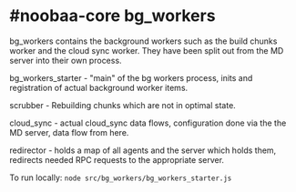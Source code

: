 #noobaa-core bg_workers
===========
bg_workers contains the background workers such as the build chunks worker and the cloud sync worker.
They have been split out from the MD server into their own process.

bg_workers_starter - "main" of the bg workers process, inits and registration of actual background worker items.

scrubber - Rebuilding chunks which are not in optimal state.

cloud_sync - actual cloud_sync data flows, configuration done via the the MD server, data flow from here.

redirector - holds a map of all agents and the server which holds them, redirects needed RPC requests to the appropriate server.

To run locally:
```node src/bg_workers/bg_workers_starter.js```

